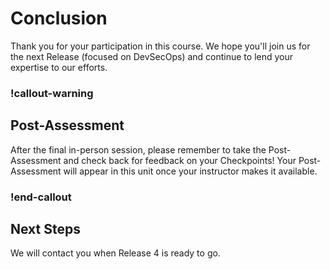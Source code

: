 # Conclusion

Thank you for your participation in this course. We hope you'll join us for the next Release (focused on DevSecOps) and continue to lend your expertise to our efforts.  

### !callout-warning
## Post-Assessment
After the final in-person session, please remember to take the Post-Assessment and check back for feedback on your Checkpoints! Your Post-Assessment will appear in this unit once your instructor makes it available.
### !end-callout

## Next Steps

We will contact you when Release 4 is ready to go.   


